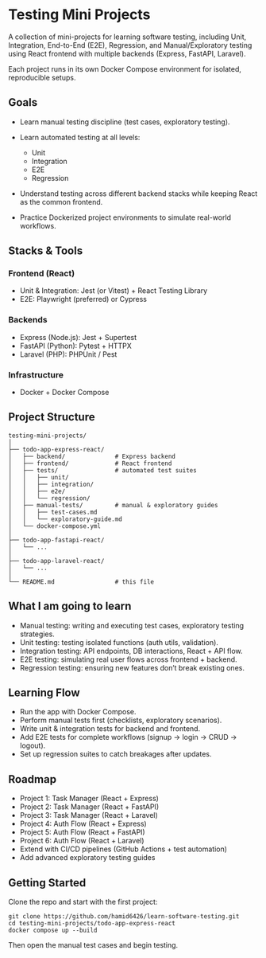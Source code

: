 # Testing Mini Projects

A collection of mini-projects for learning software testing, including Unit, Integration, End-to-End (E2E), Regression, and Manual/Exploratory testing using React frontend with multiple backends (Express, FastAPI, Laravel).

Each project runs in its own Docker Compose environment for isolated, reproducible setups.

## Goals

- Learn manual testing discipline (test cases, exploratory testing).
- Learn automated testing at all levels:
  - Unit
  - Integration
  - E2E
  - Regression

- Understand testing across different backend stacks while keeping React as the common frontend.
- Practice Dockerized project environments to simulate real-world workflows.

## Stacks & Tools

### Frontend (React)

- Unit & Integration: Jest (or Vitest) + React Testing Library
- E2E: Playwright (preferred) or Cypress

### Backends

- Express (Node.js): Jest + Supertest
- FastAPI (Python): Pytest + HTTPX
- Laravel (PHP): PHPUnit / Pest

### Infrastructure

- Docker + Docker Compose

## Project Structure

```
testing-mini-projects/
│
├── todo-app-express-react/
│   ├── backend/              # Express backend
│   ├── frontend/             # React frontend
│   ├── tests/                # automated test suites
│   │   ├── unit/
│   │   ├── integration/
│   │   ├── e2e/
│   │   └── regression/
│   ├── manual-tests/         # manual & exploratory guides
│   │   ├── test-cases.md
│   │   └── exploratory-guide.md
│   └── docker-compose.yml
│
├── todo-app-fastapi-react/
│   └── ...
│
├── todo-app-laravel-react/
│   └── ...
│
└── README.md                 # this file
```

## What I am going to learn

- Manual testing: writing and executing test cases, exploratory testing strategies.
- Unit testing: testing isolated functions (auth utils, validation).
- Integration testing: API endpoints, DB interactions, React + API flow.
- E2E testing: simulating real user flows across frontend + backend.
- Regression testing: ensuring new features don’t break existing ones.

## Learning Flow

- Run the app with Docker Compose.
- Perform manual tests first (checklists, exploratory scenarios).
- Write unit & integration tests for backend and frontend.
- Add E2E tests for complete workflows (signup → login → CRUD → logout).
- Set up regression suites to catch breakages after updates.

## Roadmap

- Project 1: Task Manager (React + Express)
- Project 2: Task Manager (React + FastAPI)
- Project 3: Task Manager (React + Laravel)
- Project 4: Auth Flow (React + Express)
- Project 5: Auth Flow (React + FastAPI)
- Project 6: Auth Flow (React + Laravel)
- Extend with CI/CD pipelines (GitHub Actions + test automation)
- Add advanced exploratory testing guides

## Getting Started

Clone the repo and start with the first project:

```
git clone https://github.com/hamid6426/learn-software-testing.git
cd testing-mini-projects/todo-app-express-react
docker compose up --build
```

Then open the manual test cases and begin testing.
